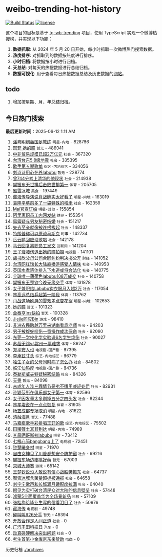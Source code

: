 # weibo-trending-hot-history

[![Build Status](https://github.com/lxw15337674/weibo-trending-hot-history/actions/workflows/nodejs.yml/badge.svg)](https://github.com/lxw15337674/weibo-trending-hot-history/actions)
[![license](https://img.shields.io/github/license/lxw15337674/weibo-trending-hot-history)](https://github.com/lxw15337674/weibo-trending-hot-history/blob/master/LICENSE)


这个项目的目标是基于 [tg-wb-trending](https://github.com/xiadd/tg-wb-trending) 项目，使用 TypeScript 实现一个微博热搜榜，并实现以下功能：

1. **数据抓取**: 从 2024 年 5 月 20 日开始，每小时抓取一次微博热门搜索数据。
2. **热度排序**: 对抓取到的数据按热度进行排序。
3. **小时归档**: 将数据按小时进行归档。
4. **天总结**: 对每天的热搜数据进行总结归档。
5. **数据可视化**: 用于查看每日热搜数据总结及历史数据的[网站](https://weibo-trending-hot-history.vercel.app/)。

## todo

1. 增加按星期、月、年总结归档。



## 今日热门搜索



















































































































































































































































































































































































































































































































































































































































































































































































































































































































































































































































































































































































































































































































































































































































































































































































































































































































































































































































































































































































































































































































































































































































































































































































































































































































































































































































































































































































































































































































































































































































































































































































































































































































































































































































































































































































































































































































































































































































































































































































































































































































































































































































































































































































































































































































































































































































































































































































































































































































































































































































































































































































































































































































































































































































































































































































































































































































































































































































































































































































































































































































































































































































































































































































































































































































































































































































































































































































































































































































































































































































































































































































































































































































































































































































































































































































































































































































































































































































































































































































































































































































































































































































































































































































































































































































































































































































































































































































































































































































































































































































































<!-- BEGIN -->

**最后更新时间**：2025-06-12 1:11 AM
1. [潘粤明炮轰国足教练](https://m.weibo.cn/search?containerid=100103type%3D1%26t%3D10%26q%3D%23%E6%BD%98%E7%B2%A4%E6%98%8E%E7%82%AE%E8%BD%B0%E5%9B%BD%E8%B6%B3%E6%95%99%E7%BB%83%23&stream_entry_id=31&isnewpage=1&extparam=seat%3D1%26filter_type%3Drealtimehot%26q%3D%2523%25E6%25BD%2598%25E7%25B2%25A4%25E6%2598%258E%25E7%2582%25AE%25E8%25BD%25B0%25E5%259B%25BD%25E8%25B6%25B3%25E6%2595%2599%25E7%25BB%2583%2523%26band_rank%3D1%26dgr%3D0%26cate%3D5001%26pos%3D0%26stream_entry_id%3D31%26c_type%3D31%26flag%3D2%26realpos%3D1%26lcate%3D5001%26display_time%3D1749659797%26pre_seqid%3D17496597978290056288) `明星-内地` - 828786
2. [邢菲 她的瞳](https://m.weibo.cn/search?containerid=100103type%3D1%26t%3D10%26q%3D%E9%82%A2%E8%8F%B2+%E5%A5%B9%E7%9A%84%E7%9E%B3&stream_entry_id=31&isnewpage=1&extparam=seat%3D1%26filter_type%3Drealtimehot%26q%3D%25E9%2582%25A2%25E8%258F%25B2%2520%25E5%25A5%25B9%25E7%259A%2584%25E7%259E%25B3%26band_rank%3D2%26dgr%3D0%26cate%3D5001%26pos%3D1%26stream_entry_id%3D31%26c_type%3D31%26flag%3D1%26realpos%3D2%26lcate%3D5001%26display_time%3D1749659797%26pre_seqid%3D17496597978290056288) `暂无` - 486041
3. [中非贸易规模已超2万亿元](https://m.weibo.cn/search?containerid=100103type%3D1%26t%3D10%26q%3D%23%E4%B8%AD%E9%9D%9E%E8%B4%B8%E6%98%93%E8%A7%84%E6%A8%A1%E5%B7%B2%E8%B6%852%E4%B8%87%E4%BA%BF%E5%85%83%23&stream_entry_id=31&isnewpage=1&extparam=seat%3D1%26filter_type%3Drealtimehot%26q%3D%2523%25E4%25B8%25AD%25E9%259D%259E%25E8%25B4%25B8%25E6%2598%2593%25E8%25A7%2584%25E6%25A8%25A1%25E5%25B7%25B2%25E8%25B6%25852%25E4%25B8%2587%25E4%25BA%25BF%25E5%2585%2583%2523%26band_rank%3D3%26dgr%3D0%26cate%3D5001%26pos%3D2%26stream_entry_id%3D31%26c_type%3D31%26flag%3D0%26realpos%3D3%26lcate%3D5001%26display_time%3D1749659797%26pre_seqid%3D17496597978290056288) `社会` - 367320
4. [台湾台东5.8级地震](https://m.weibo.cn/search?containerid=100103type%3D1%26t%3D10%26q%3D%23%E5%8F%B0%E6%B9%BE%E5%8F%B0%E4%B8%9C5.8%E7%BA%A7%E5%9C%B0%E9%9C%87%23&stream_entry_id=31&isnewpage=1&extparam=seat%3D1%26filter_type%3Drealtimehot%26q%3D%2523%25E5%258F%25B0%25E6%25B9%25BE%25E5%258F%25B0%25E4%25B8%259C5.8%25E7%25BA%25A7%25E5%259C%25B0%25E9%259C%2587%2523%26band_rank%3D4%26dgr%3D0%26cate%3D5001%26pos%3D4%26stream_entry_id%3D31%26c_type%3D31%26flag%3D0%26realpos%3D4%26lcate%3D5001%26display_time%3D1749659797%26pre_seqid%3D17496597978290056288) `社会` - 335395
5. [歌手第五期歌单](https://m.weibo.cn/search?containerid=100103type%3D1%26t%3D10%26q%3D%23%E6%AD%8C%E6%89%8B%E7%AC%AC%E4%BA%94%E6%9C%9F%E6%AD%8C%E5%8D%95%23&stream_entry_id=31&isnewpage=1&extparam=seat%3D1%26filter_type%3Drealtimehot%26q%3D%2523%25E6%25AD%258C%25E6%2589%258B%25E7%25AC%25AC%25E4%25BA%2594%25E6%259C%259F%25E6%25AD%258C%25E5%258D%2595%2523%26band_rank%3D5%26dgr%3D0%26cate%3D5001%26pos%3D5%26stream_entry_id%3D31%26c_type%3D31%26flag%3D2%26realpos%3D5%26lcate%3D5001%26display_time%3D1749659797%26pre_seqid%3D17496597978290056288) `综艺-内地综艺` - 334056
6. [刘诗诗用心在养labubu](https://m.weibo.cn/search?containerid=100103type%3D1%26t%3D10%26q%3D%E5%88%98%E8%AF%97%E8%AF%97%E7%94%A8%E5%BF%83%E5%9C%A8%E5%85%BBlabubu&stream_entry_id=31&isnewpage=1&extparam=seat%3D1%26filter_type%3Drealtimehot%26q%3D%25E5%2588%2598%25E8%25AF%2597%25E8%25AF%2597%25E7%2594%25A8%25E5%25BF%2583%25E5%259C%25A8%25E5%2585%25BBlabubu%26band_rank%3D7%26dgr%3D0%26cate%3D5001%26pos%3D7%26stream_entry_id%3D31%26c_type%3D31%26flag%3D2%26realpos%3D7%26lcate%3D5001%26display_time%3D1749659797%26pre_seqid%3D17496597978290056288) `暂无` - 228774
7. [曾744分考上清华的他现状](https://m.weibo.cn/search?containerid=100103type%3D1%26t%3D10%26q%3D%23%E6%9B%BE744%E5%88%86%E8%80%83%E4%B8%8A%E6%B8%85%E5%8D%8E%E7%9A%84%E4%BB%96%E7%8E%B0%E7%8A%B6%23&stream_entry_id=31&isnewpage=1&extparam=seat%3D1%26filter_type%3Drealtimehot%26q%3D%2523%25E6%259B%25BE744%25E5%2588%2586%25E8%2580%2583%25E4%25B8%258A%25E6%25B8%2585%25E5%258D%258E%25E7%259A%2584%25E4%25BB%2596%25E7%258E%25B0%25E7%258A%25B6%2523%26band_rank%3D6%26dgr%3D0%26cate%3D5001%26pos%3D6%26stream_entry_id%3D31%26c_type%3D31%26flag%3D0%26realpos%3D6%26lcate%3D5001%26display_time%3D1749659797%26pre_seqid%3D17496597978290056288) `社会` - 214938
8. [樊振东无世排后击败世排第一](https://m.weibo.cn/search?containerid=100103type%3D1%26t%3D10%26q%3D%23%E6%A8%8A%E6%8C%AF%E4%B8%9C%E6%97%A0%E4%B8%96%E6%8E%92%E5%90%8E%E5%87%BB%E8%B4%A5%E4%B8%96%E6%8E%92%E7%AC%AC%E4%B8%80%23&stream_entry_id=31&isnewpage=1&extparam=seat%3D1%26filter_type%3Drealtimehot%26q%3D%2523%25E6%25A8%258A%25E6%258C%25AF%25E4%25B8%259C%25E6%2597%25A0%25E4%25B8%2596%25E6%258E%2592%25E5%2590%258E%25E5%2587%25BB%25E8%25B4%25A5%25E4%25B8%2596%25E6%258E%2592%25E7%25AC%25AC%25E4%25B8%2580%2523%26band_rank%3D8%26dgr%3D0%26cate%3D5001%26pos%3D8%26stream_entry_id%3D31%26c_type%3D31%26flag%3D0%26realpos%3D8%26lcate%3D5001%26display_time%3D1749659797%26pre_seqid%3D17496597978290056288) `体育` - 205705
9. [蜜雪冰城](https://m.weibo.cn/search?containerid=100103type%3D1%26t%3D10%26q%3D%E8%9C%9C%E9%9B%AA%E5%86%B0%E5%9F%8E&stream_entry_id=31&isnewpage=1&extparam=seat%3D1%26filter_type%3Drealtimehot%26q%3D%25E8%259C%259C%25E9%259B%25AA%25E5%2586%25B0%25E5%259F%258E%26band_rank%3D9%26dgr%3D0%26cate%3D5001%26pos%3D9%26stream_entry_id%3D31%26c_type%3D31%26flag%3D0%26realpos%3D9%26lcate%3D5001%26display_time%3D1749659797%26pre_seqid%3D17496597978290056288) `美食` - 197449
10. [藏海传导演说肖战确实太好看了](https://m.weibo.cn/search?containerid=100103type%3D1%26t%3D10%26q%3D%23%E8%97%8F%E6%B5%B7%E4%BC%A0%E5%AF%BC%E6%BC%94%E8%AF%B4%E8%82%96%E6%88%98%E7%A1%AE%E5%AE%9E%E5%A4%AA%E5%A5%BD%E7%9C%8B%E4%BA%86%23&stream_entry_id=31&isnewpage=1&extparam=seat%3D1%26filter_type%3Drealtimehot%26q%3D%2523%25E8%2597%258F%25E6%25B5%25B7%25E4%25BC%25A0%25E5%25AF%25BC%25E6%25BC%2594%25E8%25AF%25B4%25E8%2582%2596%25E6%2588%2598%25E7%25A1%25AE%25E5%25AE%259E%25E5%25A4%25AA%25E5%25A5%25BD%25E7%259C%258B%25E4%25BA%2586%2523%26band_rank%3D10%26dgr%3D0%26cate%3D5001%26pos%3D10%26stream_entry_id%3D31%26c_type%3D31%26flag%3D0%26realpos%3D10%26lcate%3D5001%26display_time%3D1749659797%26pre_seqid%3D17496597978290056288) `明星-内地` - 163019
11. [袁隆平墓前多了一袋特殊的稻米](https://m.weibo.cn/search?containerid=100103type%3D1%26t%3D10%26q%3D%23%E8%A2%81%E9%9A%86%E5%B9%B3%E5%A2%93%E5%89%8D%E5%A4%9A%E4%BA%86%E4%B8%80%E8%A2%8B%E7%89%B9%E6%AE%8A%E7%9A%84%E7%A8%BB%E7%B1%B3%23&stream_entry_id=31&isnewpage=1&extparam=seat%3D1%26filter_type%3Drealtimehot%26q%3D%2523%25E8%25A2%2581%25E9%259A%2586%25E5%25B9%25B3%25E5%25A2%2593%25E5%2589%258D%25E5%25A4%259A%25E4%25BA%2586%25E4%25B8%2580%25E8%25A2%258B%25E7%2589%25B9%25E6%25AE%258A%25E7%259A%2584%25E7%25A8%25BB%25E7%25B1%25B3%2523%26band_rank%3D11%26dgr%3D0%26cate%3D5001%26pos%3D11%26stream_entry_id%3D31%26c_type%3D31%26flag%3D1%26realpos%3D11%26lcate%3D5001%26display_time%3D1749659797%26pre_seqid%3D17496597978290056288) `社会` - 162359
12. [Mai官宣订婚](https://m.weibo.cn/search?containerid=100103type%3D1%26t%3D10%26q%3D%23Mai%E5%AE%98%E5%AE%A3%E8%AE%A2%E5%A9%9A%23&stream_entry_id=31&isnewpage=1&extparam=seat%3D1%26filter_type%3Drealtimehot%26q%3D%2523Mai%25E5%25AE%2598%25E5%25AE%25A3%25E8%25AE%25A2%25E5%25A9%259A%2523%26band_rank%3D12%26dgr%3D0%26cate%3D5001%26pos%3D12%26stream_entry_id%3D31%26c_type%3D31%26flag%3D2%26realpos%3D12%26lcate%3D5001%26display_time%3D1749659797%26pre_seqid%3D17496597978290056288) `明星-其他` - 155854
13. [阿里离职员工内网发帖](https://m.weibo.cn/search?containerid=100103type%3D1%26t%3D10%26q%3D%23%E9%98%BF%E9%87%8C%E7%A6%BB%E8%81%8C%E5%91%98%E5%B7%A5%E5%86%85%E7%BD%91%E5%8F%91%E5%B8%96%23&stream_entry_id=31&isnewpage=1&extparam=seat%3D1%26filter_type%3Drealtimehot%26q%3D%2523%25E9%2598%25BF%25E9%2587%258C%25E7%25A6%25BB%25E8%2581%258C%25E5%2591%2598%25E5%25B7%25A5%25E5%2586%2585%25E7%25BD%2591%25E5%258F%2591%25E5%25B8%2596%2523%26band_rank%3D13%26dgr%3D0%26cate%3D5001%26pos%3D13%26stream_entry_id%3D31%26c_type%3D31%26flag%3D0%26realpos%3D13%26lcate%3D5001%26display_time%3D1749659797%26pre_seqid%3D17496597978290056288) `财经` - 155354
14. [霉霉疑与男友秘密结婚](https://m.weibo.cn/search?containerid=100103type%3D1%26t%3D10%26q%3D%23%E9%9C%89%E9%9C%89%E7%96%91%E4%B8%8E%E7%94%B7%E5%8F%8B%E7%A7%98%E5%AF%86%E7%BB%93%E5%A9%9A%23&stream_entry_id=31&isnewpage=1&extparam=seat%3D1%26filter_type%3Drealtimehot%26q%3D%2523%25E9%259C%2589%25E9%259C%2589%25E7%2596%2591%25E4%25B8%258E%25E7%2594%25B7%25E5%258F%258B%25E7%25A7%2598%25E5%25AF%2586%25E7%25BB%2593%25E5%25A9%259A%2523%26band_rank%3D14%26dgr%3D0%26cate%3D5001%26pos%3D14%26stream_entry_id%3D31%26c_type%3D31%26flag%3D1%26realpos%3D14%26lcate%3D5001%26display_time%3D1749659797%26pre_seqid%3D17496597978290056288) `社会` - 151217
15. [失去至亲就像被连根拔起](https://m.weibo.cn/search?containerid=100103type%3D1%26t%3D10%26q%3D%23%E5%A4%B1%E5%8E%BB%E8%87%B3%E4%BA%B2%E5%B0%B1%E5%83%8F%E8%A2%AB%E8%BF%9E%E6%A0%B9%E6%8B%94%E8%B5%B7%23&stream_entry_id=31&isnewpage=1&extparam=seat%3D1%26filter_type%3Drealtimehot%26q%3D%2523%25E5%25A4%25B1%25E5%258E%25BB%25E8%2587%25B3%25E4%25BA%25B2%25E5%25B0%25B1%25E5%2583%258F%25E8%25A2%25AB%25E8%25BF%259E%25E6%25A0%25B9%25E6%258B%2594%25E8%25B5%25B7%2523%26band_rank%3D15%26dgr%3D0%26cate%3D5001%26pos%3D15%26stream_entry_id%3D31%26c_type%3D31%26flag%3D1%26realpos%3D15%26lcate%3D5001%26display_time%3D1749659797%26pre_seqid%3D17496597978290056288) `社会` - 148337
16. [特朗普称可以原谅马斯克](https://m.weibo.cn/search?containerid=100103type%3D1%26t%3D10%26q%3D%23%E7%89%B9%E6%9C%97%E6%99%AE%E7%A7%B0%E5%8F%AF%E4%BB%A5%E5%8E%9F%E8%B0%85%E9%A9%AC%E6%96%AF%E5%85%8B%23&stream_entry_id=31&isnewpage=1&extparam=seat%3D1%26filter_type%3Drealtimehot%26q%3D%2523%25E7%2589%25B9%25E6%259C%2597%25E6%2599%25AE%25E7%25A7%25B0%25E5%258F%25AF%25E4%25BB%25A5%25E5%258E%259F%25E8%25B0%2585%25E9%25A9%25AC%25E6%2596%25AF%25E5%2585%258B%2523%26band_rank%3D16%26dgr%3D0%26cate%3D5001%26pos%3D16%26stream_entry_id%3D31%26c_type%3D31%26flag%3D0%26realpos%3D16%26lcate%3D5001%26display_time%3D1749659797%26pre_seqid%3D17496597978290056288) `时事` - 142734
17. [岳云鹏回应没歌唱](https://m.weibo.cn/search?containerid=100103type%3D1%26t%3D10%26q%3D%23%E5%B2%B3%E4%BA%91%E9%B9%8F%E5%9B%9E%E5%BA%94%E6%B2%A1%E6%AD%8C%E5%94%B1%23&stream_entry_id=31&isnewpage=1&extparam=seat%3D1%26filter_type%3Drealtimehot%26q%3D%2523%25E5%25B2%25B3%25E4%25BA%2591%25E9%25B9%258F%25E5%259B%259E%25E5%25BA%2594%25E6%25B2%25A1%25E6%25AD%258C%25E5%2594%25B1%2523%26band_rank%3D32%26dgr%3D0%26cate%3D5001%26pos%3D32%26stream_entry_id%3D31%26c_type%3D31%26flag%3D1%26realpos%3D32%26lcate%3D5001%26display_time%3D1749659797%26pre_seqid%3D17496597978290056288) `社会` - 142178
18. [马云回复离职员工发文](https://m.weibo.cn/search?containerid=100103type%3D1%26t%3D10%26q%3D%23%E9%A9%AC%E4%BA%91%E5%9B%9E%E5%A4%8D%E7%A6%BB%E8%81%8C%E5%91%98%E5%B7%A5%E5%8F%91%E6%96%87%23&stream_entry_id=31&isnewpage=1&extparam=seat%3D1%26filter_type%3Drealtimehot%26q%3D%2523%25E9%25A9%25AC%25E4%25BA%2591%25E5%259B%259E%25E5%25A4%258D%25E7%25A6%25BB%25E8%2581%258C%25E5%2591%2598%25E5%25B7%25A5%25E5%258F%2591%25E6%2596%2587%2523%26band_rank%3D17%26dgr%3D0%26cate%3D5001%26pos%3D17%26stream_entry_id%3D31%26c_type%3D31%26flag%3D0%26realpos%3D17%26lcate%3D5001%26display_time%3D1749659797%26pre_seqid%3D17496597978290056288) `互联网` - 141204
19. [王子璇腰伤退出她的瞳拍摄](https://m.weibo.cn/search?containerid=100103type%3D1%26t%3D10%26q%3D%23%E7%8E%8B%E5%AD%90%E7%92%87%E8%85%B0%E4%BC%A4%E9%80%80%E5%87%BA%E5%A5%B9%E7%9A%84%E7%9E%B3%E6%8B%8D%E6%91%84%23&stream_entry_id=31&isnewpage=1&extparam=seat%3D1%26filter_type%3Drealtimehot%26q%3D%2523%25E7%258E%258B%25E5%25AD%2590%25E7%2592%2587%25E8%2585%25B0%25E4%25BC%25A4%25E9%2580%2580%25E5%2587%25BA%25E5%25A5%25B9%25E7%259A%2584%25E7%259E%25B3%25E6%258B%258D%25E6%2591%2584%2523%26band_rank%3D18%26dgr%3D0%26cate%3D5001%26pos%3D18%26stream_entry_id%3D31%26c_type%3D31%26flag%3D0%26realpos%3D18%26lcate%3D5001%26display_time%3D1749659797%26pre_seqid%3D17496597978290056288) `电视剧` - 141101
20. [虞书欣父母公司合同纠纷判决书公开](https://m.weibo.cn/search?containerid=100103type%3D1%26t%3D10%26q%3D%23%E8%99%9E%E4%B9%A6%E6%AC%A3%E7%88%B6%E6%AF%8D%E5%85%AC%E5%8F%B8%E5%90%88%E5%90%8C%E7%BA%A0%E7%BA%B7%E5%88%A4%E5%86%B3%E4%B9%A6%E5%85%AC%E5%BC%80%23&stream_entry_id=31&isnewpage=1&extparam=seat%3D1%26filter_type%3Drealtimehot%26q%3D%2523%25E8%2599%259E%25E4%25B9%25A6%25E6%25AC%25A3%25E7%2588%25B6%25E6%25AF%258D%25E5%2585%25AC%25E5%258F%25B8%25E5%2590%2588%25E5%2590%258C%25E7%25BA%25A0%25E7%25BA%25B7%25E5%2588%25A4%25E5%2586%25B3%25E4%25B9%25A6%25E5%2585%25AC%25E5%25BC%2580%2523%26band_rank%3D19%26dgr%3D0%26cate%3D5001%26pos%3D19%26stream_entry_id%3D31%26c_type%3D31%26flag%3D0%26realpos%3D19%26lcate%3D5001%26display_time%3D1749659797%26pre_seqid%3D17496597978290056288) `财经` - 141052
21. [台湾网红馆长大陆直播游感受人情味](https://m.weibo.cn/search?containerid=100103type%3D1%26t%3D10%26q%3D%23%E5%8F%B0%E6%B9%BE%E7%BD%91%E7%BA%A2%E9%A6%86%E9%95%BF%E5%A4%A7%E9%99%86%E7%9B%B4%E6%92%AD%E6%B8%B8%E6%84%9F%E5%8F%97%E4%BA%BA%E6%83%85%E5%91%B3%23&stream_entry_id=31&isnewpage=1&extparam=seat%3D1%26filter_type%3Drealtimehot%26q%3D%2523%25E5%258F%25B0%25E6%25B9%25BE%25E7%25BD%2591%25E7%25BA%25A2%25E9%25A6%2586%25E9%2595%25BF%25E5%25A4%25A7%25E9%2599%2586%25E7%259B%25B4%25E6%2592%25AD%25E6%25B8%25B8%25E6%2584%259F%25E5%258F%2597%25E4%25BA%25BA%25E6%2583%2585%25E5%2591%25B3%2523%26band_rank%3D20%26dgr%3D0%26cate%3D5001%26pos%3D20%26stream_entry_id%3D31%26c_type%3D31%26flag%3D1%26realpos%3D20%26lcate%3D5001%26display_time%3D1749659797%26pre_seqid%3D17496597978290056288) `社会` - 140953
22. [英国水煮遗体排入下水道或将合法化](https://m.weibo.cn/search?containerid=100103type%3D1%26t%3D10%26q%3D%23%E8%8B%B1%E5%9B%BD%E6%B0%B4%E7%85%AE%E9%81%97%E4%BD%93%E6%8E%92%E5%85%A5%E4%B8%8B%E6%B0%B4%E9%81%93%E6%88%96%E5%B0%86%E5%90%88%E6%B3%95%E5%8C%96%23&stream_entry_id=31&isnewpage=1&extparam=seat%3D1%26filter_type%3Drealtimehot%26q%3D%2523%25E8%258B%25B1%25E5%259B%25BD%25E6%25B0%25B4%25E7%2585%25AE%25E9%2581%2597%25E4%25BD%2593%25E6%258E%2592%25E5%2585%25A5%25E4%25B8%258B%25E6%25B0%25B4%25E9%2581%2593%25E6%2588%2596%25E5%25B0%2586%25E5%2590%2588%25E6%25B3%2595%25E5%258C%2596%2523%26band_rank%3D21%26dgr%3D0%26cate%3D5001%26pos%3D21%26stream_entry_id%3D31%26c_type%3D31%26flag%3D2%26realpos%3D21%26lcate%3D5001%26display_time%3D1749659797%26pre_seqid%3D17496597978290056288) `社会` - 140775
23. [全球唯一薄荷色labubu108万成交](https://m.weibo.cn/search?containerid=100103type%3D1%26t%3D10%26q%3D%23%E5%85%A8%E7%90%83%E5%94%AF%E4%B8%80%E8%96%84%E8%8D%B7%E8%89%B2labubu108%E4%B8%87%E6%88%90%E4%BA%A4%23&stream_entry_id=31&isnewpage=1&extparam=seat%3D1%26filter_type%3Drealtimehot%26q%3D%2523%25E5%2585%25A8%25E7%2590%2583%25E5%2594%25AF%25E4%25B8%2580%25E8%2596%2584%25E8%258D%25B7%25E8%2589%25B2labubu108%25E4%25B8%2587%25E6%2588%2590%25E4%25BA%25A4%2523%26band_rank%3D22%26dgr%3D0%26cate%3D5001%26pos%3D22%26stream_entry_id%3D31%26c_type%3D31%26flag%3D0%26realpos%3D22%26lcate%3D5001%26display_time%3D1749659797%26pre_seqid%3D17496597978290056288) `社会` - 140758
24. [樊振东王楚钦今晚无缘交手](https://m.weibo.cn/search?containerid=100103type%3D1%26t%3D10%26q%3D%23%E6%A8%8A%E6%8C%AF%E4%B8%9C%E7%8E%8B%E6%A5%9A%E9%92%A6%E4%BB%8A%E6%99%9A%E6%97%A0%E7%BC%98%E4%BA%A4%E6%89%8B%23&stream_entry_id=31&isnewpage=1&extparam=seat%3D1%26filter_type%3Drealtimehot%26q%3D%2523%25E6%25A8%258A%25E6%258C%25AF%25E4%25B8%259C%25E7%258E%258B%25E6%25A5%259A%25E9%2592%25A6%25E4%25BB%258A%25E6%2599%259A%25E6%2597%25A0%25E7%25BC%2598%25E4%25BA%25A4%25E6%2589%258B%2523%26band_rank%3D23%26dgr%3D0%26cate%3D5001%26pos%3D23%26stream_entry_id%3D31%26c_type%3D31%26flag%3D0%26realpos%3D23%26lcate%3D5001%26display_time%3D1749659797%26pre_seqid%3D17496597978290056288) `体育` - 131878
25. [女子兼职给Labubu钩衣服月入超2万](https://m.weibo.cn/search?containerid=100103type%3D1%26t%3D10%26q%3D%23%E5%A5%B3%E5%AD%90%E5%85%BC%E8%81%8C%E7%BB%99Labubu%E9%92%A9%E8%A1%A3%E6%9C%8D%E6%9C%88%E5%85%A5%E8%B6%852%E4%B8%87%23&stream_entry_id=31&isnewpage=1&extparam=seat%3D1%26filter_type%3Drealtimehot%26q%3D%2523%25E5%25A5%25B3%25E5%25AD%2590%25E5%2585%25BC%25E8%2581%258C%25E7%25BB%2599Labubu%25E9%2592%25A9%25E8%25A1%25A3%25E6%259C%258D%25E6%259C%2588%25E5%2585%25A5%25E8%25B6%25852%25E4%25B8%2587%2523%26band_rank%3D24%26dgr%3D0%26cate%3D5001%26pos%3D24%26stream_entry_id%3D31%26c_type%3D31%26flag%3D0%26realpos%3D24%26lcate%3D5001%26display_time%3D1749659797%26pre_seqid%3D17496597978290056288) `社会` - 117054
26. [林高远总结乒超第一阶段](https://m.weibo.cn/search?containerid=100103type%3D1%26t%3D10%26q%3D%23%E6%9E%97%E9%AB%98%E8%BF%9C%E6%80%BB%E7%BB%93%E4%B9%92%E8%B6%85%E7%AC%AC%E4%B8%80%E9%98%B6%E6%AE%B5%23&stream_entry_id=31&isnewpage=1&extparam=seat%3D1%26filter_type%3Drealtimehot%26q%3D%2523%25E6%259E%2597%25E9%25AB%2598%25E8%25BF%259C%25E6%2580%25BB%25E7%25BB%2593%25E4%25B9%2592%25E8%25B6%2585%25E7%25AC%25AC%25E4%25B8%2580%25E9%2598%25B6%25E6%25AE%25B5%2523%26band_rank%3D25%26dgr%3D0%26cate%3D5001%26pos%3D25%26stream_entry_id%3D31%26c_type%3D31%26flag%3D1%26realpos%3D25%26lcate%3D5001%26display_time%3D1749659797%26pre_seqid%3D17496597978290056288) `体育` - 113762
27. [肖战这场刷屏的雪戏差点变花絮](https://m.weibo.cn/search?containerid=100103type%3D1%26t%3D10%26q%3D%23%E8%82%96%E6%88%98%E8%BF%99%E5%9C%BA%E5%88%B7%E5%B1%8F%E7%9A%84%E9%9B%AA%E6%88%8F%E5%B7%AE%E7%82%B9%E5%8F%98%E8%8A%B1%E7%B5%AE%23&stream_entry_id=31&isnewpage=1&extparam=seat%3D1%26filter_type%3Drealtimehot%26q%3D%2523%25E8%2582%2596%25E6%2588%2598%25E8%25BF%2599%25E5%259C%25BA%25E5%2588%25B7%25E5%25B1%258F%25E7%259A%2584%25E9%259B%25AA%25E6%2588%258F%25E5%25B7%25AE%25E7%2582%25B9%25E5%258F%2598%25E8%258A%25B1%25E7%25B5%25AE%2523%26band_rank%3D26%26dgr%3D0%26cate%3D5001%26pos%3D26%26stream_entry_id%3D31%26c_type%3D31%26flag%3D1%26realpos%3D26%26lcate%3D5001%26display_time%3D1749659797%26pre_seqid%3D17496597978290056288) `明星-内地` - 102653
28. [她的瞳](https://m.weibo.cn/search?containerid=100103type%3D1%26t%3D10%26q%3D%E5%A5%B9%E7%9A%84%E7%9E%B3&stream_entry_id=31&isnewpage=1&extparam=seat%3D1%26filter_type%3Drealtimehot%26q%3D%25E5%25A5%25B9%25E7%259A%2584%25E7%259E%25B3%26band_rank%3D27%26dgr%3D0%26cate%3D5001%26pos%3D27%26stream_entry_id%3D31%26c_type%3D31%26flag%3D0%26realpos%3D27%26lcate%3D5001%26display_time%3D1749659797%26pre_seqid%3D17496597978290056288) `暂无` - 101323
29. [金泰亨ins快拍](https://m.weibo.cn/search?containerid=100103type%3D1%26t%3D10%26q%3D%23%E9%87%91%E6%B3%B0%E4%BA%A8ins%E5%BF%AB%E6%8B%8D%23&stream_entry_id=31&isnewpage=1&extparam=seat%3D1%26filter_type%3Drealtimehot%26q%3D%2523%25E9%2587%2591%25E6%25B3%25B0%25E4%25BA%25A8ins%25E5%25BF%25AB%25E6%258B%258D%2523%26band_rank%3D28%26dgr%3D0%26cate%3D5001%26pos%3D28%26stream_entry_id%3D31%26c_type%3D31%26flag%3D1%26realpos%3D28%26lcate%3D5001%26display_time%3D1749659797%26pre_seqid%3D17496597978290056288) `暂无` - 100328
30. [Jiejie回应Bin](https://m.weibo.cn/search?containerid=100103type%3D1%26t%3D10%26q%3D%23Jiejie%E5%9B%9E%E5%BA%94Bin%23&stream_entry_id=31&isnewpage=1&extparam=seat%3D1%26filter_type%3Drealtimehot%26q%3D%2523Jiejie%25E5%259B%259E%25E5%25BA%2594Bin%2523%26band_rank%3D29%26dgr%3D0%26cate%3D5001%26pos%3D29%26stream_entry_id%3D31%26c_type%3D31%26flag%3D0%26realpos%3D29%26lcate%3D5001%26display_time%3D1749659797%26pre_seqid%3D17496597978290056288) `游戏` - 98410
31. [非洲农民跨越万里来湖南看袁老师](https://m.weibo.cn/search?containerid=100103type%3D1%26t%3D10%26q%3D%23%E9%9D%9E%E6%B4%B2%E5%86%9C%E6%B0%91%E8%B7%A8%E8%B6%8A%E4%B8%87%E9%87%8C%E6%9D%A5%E6%B9%96%E5%8D%97%E7%9C%8B%E8%A2%81%E8%80%81%E5%B8%88%23&stream_entry_id=31&isnewpage=1&extparam=seat%3D1%26filter_type%3Drealtimehot%26q%3D%2523%25E9%259D%259E%25E6%25B4%25B2%25E5%2586%259C%25E6%25B0%2591%25E8%25B7%25A8%25E8%25B6%258A%25E4%25B8%2587%25E9%2587%258C%25E6%259D%25A5%25E6%25B9%2596%25E5%258D%2597%25E7%259C%258B%25E8%25A2%2581%25E8%2580%2581%25E5%25B8%2588%2523%26band_rank%3D30%26dgr%3D0%26cate%3D5001%26pos%3D30%26stream_entry_id%3D31%26c_type%3D31%26flag%3D32768%26realpos%3D30%26lcate%3D5001%26display_time%3D1749659797%26pre_seqid%3D17496597978290056288) `社会` - 94203
32. [男子被蝮蛇咬伤一番操作成功保命](https://m.weibo.cn/search?containerid=100103type%3D1%26t%3D10%26q%3D%23%E7%94%B7%E5%AD%90%E8%A2%AB%E8%9D%AE%E8%9B%87%E5%92%AC%E4%BC%A4%E4%B8%80%E7%95%AA%E6%93%8D%E4%BD%9C%E6%88%90%E5%8A%9F%E4%BF%9D%E5%91%BD%23&stream_entry_id=31&isnewpage=1&extparam=seat%3D1%26filter_type%3Drealtimehot%26q%3D%2523%25E7%2594%25B7%25E5%25AD%2590%25E8%25A2%25AB%25E8%259D%25AE%25E8%259B%2587%25E5%2592%25AC%25E4%25BC%25A4%25E4%25B8%2580%25E7%2595%25AA%25E6%2593%258D%25E4%25BD%259C%25E6%2588%2590%25E5%258A%259F%25E4%25BF%259D%25E5%2591%25BD%2523%26band_rank%3D31%26dgr%3D0%26cate%3D5001%26pos%3D31%26stream_entry_id%3D31%26c_type%3D31%26flag%3D1%26realpos%3D31%26lcate%3D5001%26display_time%3D1749659797%26pre_seqid%3D17496597978290056288) `社会` - 92090
33. [东莞一学校化学实验课6名学生烧伤](https://m.weibo.cn/search?containerid=100103type%3D1%26t%3D10%26q%3D%23%E4%B8%9C%E8%8E%9E%E4%B8%80%E5%AD%A6%E6%A0%A1%E5%8C%96%E5%AD%A6%E5%AE%9E%E9%AA%8C%E8%AF%BE6%E5%90%8D%E5%AD%A6%E7%94%9F%E7%83%A7%E4%BC%A4%23&stream_entry_id=31&isnewpage=1&extparam=seat%3D1%26pos%3D20%26flag%3D1%26stream_entry_id%3D31%26lcate%3D5001%26realpos%3D20%26c_type%3D31%26cate%3D5001%26filter_type%3Drealtimehot%26q%3D%2523%25E4%25B8%259C%25E8%258E%259E%25E4%25B8%2580%25E5%25AD%25A6%25E6%25A0%25A1%25E5%258C%2596%25E5%25AD%25A6%25E5%25AE%259E%25E9%25AA%258C%25E8%25AF%25BE6%25E5%2590%258D%25E5%25AD%25A6%25E7%2594%259F%25E7%2583%25A7%25E4%25BC%25A4%2523%26band_rank%3D20%26dgr%3D0%26display_time%3D1749661909%26pre_seqid%3D174966190952700570144) `社会` - 90027
34. [苏超无锡vs常州一票难求](https://m.weibo.cn/search?containerid=100103type%3D1%26t%3D10%26q%3D%23%E8%8B%8F%E8%B6%85%E6%97%A0%E9%94%A1vs%E5%B8%B8%E5%B7%9E%E4%B8%80%E7%A5%A8%E9%9A%BE%E6%B1%82%23&stream_entry_id=31&isnewpage=1&extparam=seat%3D1%26filter_type%3Drealtimehot%26q%3D%2523%25E8%258B%258F%25E8%25B6%2585%25E6%2597%25A0%25E9%2594%25A1vs%25E5%25B8%25B8%25E5%25B7%259E%25E4%25B8%2580%25E7%25A5%25A8%25E9%259A%25BE%25E6%25B1%2582%2523%26band_rank%3D33%26dgr%3D0%26cate%3D5001%26pos%3D33%26stream_entry_id%3D31%26c_type%3D31%26flag%3D1%26realpos%3D33%26lcate%3D5001%26display_time%3D1749659797%26pre_seqid%3D17496597978290056288) `体育` - 89247
35. [郑平安人设](https://m.weibo.cn/search?containerid=100103type%3D1%26t%3D10%26q%3D%E9%83%91%E5%B9%B3%E5%AE%89%E4%BA%BA%E8%AE%BE&stream_entry_id=31&isnewpage=1&extparam=seat%3D1%26pos%3D23%26flag%3D1%26stream_entry_id%3D31%26lcate%3D5001%26realpos%3D23%26c_type%3D31%26cate%3D5001%26filter_type%3Drealtimehot%26q%3D%25E9%2583%2591%25E5%25B9%25B3%25E5%25AE%2589%25E4%25BA%25BA%25E8%25AE%25BE%26band_rank%3D23%26dgr%3D0%26display_time%3D1749661909%26pre_seqid%3D174966190952700570144) `电视剧-国产剧` - 87395
36. [李承铉寸头](https://m.weibo.cn/search?containerid=100103type%3D1%26t%3D10%26q%3D%E6%9D%8E%E6%89%BF%E9%93%89%E5%AF%B8%E5%A4%B4&stream_entry_id=31&isnewpage=1&extparam=seat%3D1%26pos%3D24%26flag%3D1%26stream_entry_id%3D31%26lcate%3D5001%26realpos%3D24%26c_type%3D31%26cate%3D5001%26filter_type%3Drealtimehot%26q%3D%25E6%259D%258E%25E6%2589%25BF%25E9%2593%2589%25E5%25AF%25B8%25E5%25A4%25B4%26band_rank%3D24%26dgr%3D0%26display_time%3D1749661909%26pre_seqid%3D174966190952700570144) `综艺-内地综艺` - 86779
37. [独生子女的父母同时病了怎么办](https://m.weibo.cn/search?containerid=100103type%3D1%26t%3D10%26q%3D%23%E7%8B%AC%E7%94%9F%E5%AD%90%E5%A5%B3%E7%9A%84%E7%88%B6%E6%AF%8D%E5%90%8C%E6%97%B6%E7%97%85%E4%BA%86%E6%80%8E%E4%B9%88%E5%8A%9E%23&stream_entry_id=31&isnewpage=1&extparam=seat%3D1%26filter_type%3Drealtimehot%26q%3D%2523%25E7%258B%25AC%25E7%2594%259F%25E5%25AD%2590%25E5%25A5%25B3%25E7%259A%2584%25E7%2588%25B6%25E6%25AF%258D%25E5%2590%258C%25E6%2597%25B6%25E7%2597%2585%25E4%25BA%2586%25E6%2580%258E%25E4%25B9%2588%25E5%258A%259E%2523%26band_rank%3D34%26dgr%3D0%26cate%3D5001%26pos%3D34%26stream_entry_id%3D31%26c_type%3D31%26flag%3D0%26realpos%3D34%26lcate%3D5001%26display_time%3D1749659797%26pre_seqid%3D17496597978290056288) `社会` - 84802
38. [临江仙热度](https://m.weibo.cn/search?containerid=100103type%3D1%26t%3D10%26q%3D%23%E4%B8%B4%E6%B1%9F%E4%BB%99%E7%83%AD%E5%BA%A6%23&stream_entry_id=31&isnewpage=1&extparam=seat%3D1%26filter_type%3Drealtimehot%26q%3D%2523%25E4%25B8%25B4%25E6%25B1%259F%25E4%25BB%2599%25E7%2583%25AD%25E5%25BA%25A6%2523%26band_rank%3D35%26dgr%3D0%26cate%3D5001%26pos%3D35%26stream_entry_id%3D31%26c_type%3D31%26flag%3D0%26realpos%3D35%26lcate%3D5001%26display_time%3D1749659797%26pre_seqid%3D17496597978290056288) `电视剧-国产剧` - 84736
39. [泰勒斯威夫特疑秘密结婚](https://m.weibo.cn/search?containerid=100103type%3D1%26t%3D10%26q%3D%23%E6%B3%B0%E5%8B%92%E6%96%AF%E5%A8%81%E5%A4%AB%E7%89%B9%E7%96%91%E7%A7%98%E5%AF%86%E7%BB%93%E5%A9%9A%23&stream_entry_id=31&isnewpage=1&extparam=seat%3D1%26pos%3D27%26flag%3D1%26stream_entry_id%3D31%26lcate%3D5001%26realpos%3D27%26c_type%3D31%26cate%3D5001%26filter_type%3Drealtimehot%26q%3D%2523%25E6%25B3%25B0%25E5%258B%2592%25E6%2596%25AF%25E5%25A8%2581%25E5%25A4%25AB%25E7%2589%25B9%25E7%2596%2591%25E7%25A7%2598%25E5%25AF%2586%25E7%25BB%2593%25E5%25A9%259A%2523%26band_rank%3D27%26dgr%3D0%26display_time%3D1749661909%26pre_seqid%3D174966190952700570144) `社会` - 84326
40. [无畏](https://m.weibo.cn/search?containerid=100103type%3D1%26t%3D10%26q%3D%E6%97%A0%E7%95%8F&stream_entry_id=31&isnewpage=1&extparam=seat%3D1%26filter_type%3Drealtimehot%26q%3D%25E6%2597%25A0%25E7%2595%258F%26band_rank%3D36%26dgr%3D0%26cate%3D5001%26pos%3D36%26stream_entry_id%3D31%26c_type%3D31%26flag%3D0%26realpos%3D36%26lcate%3D5001%26display_time%3D1749659797%26pre_seqid%3D17496597978290056288) `暂无` - 84098
41. [未成年人涉三罪情节恶劣不适用减轻处罚](https://m.weibo.cn/search?containerid=100103type%3D1%26t%3D10%26q%3D%23%E6%9C%AA%E6%88%90%E5%B9%B4%E4%BA%BA%E6%B6%89%E4%B8%89%E7%BD%AA%E6%83%85%E8%8A%82%E6%81%B6%E5%8A%A3%E4%B8%8D%E9%80%82%E7%94%A8%E5%87%8F%E8%BD%BB%E5%A4%84%E7%BD%9A%23&stream_entry_id=31&isnewpage=1&extparam=seat%3D1%26filter_type%3Drealtimehot%26q%3D%2523%25E6%259C%25AA%25E6%2588%2590%25E5%25B9%25B4%25E4%25BA%25BA%25E6%25B6%2589%25E4%25B8%2589%25E7%25BD%25AA%25E6%2583%2585%25E8%258A%2582%25E6%2581%25B6%25E5%258A%25A3%25E4%25B8%258D%25E9%2580%2582%25E7%2594%25A8%25E5%2587%258F%25E8%25BD%25BB%25E5%25A4%2584%25E7%25BD%259A%2523%26band_rank%3D37%26dgr%3D0%26cate%3D5001%26pos%3D37%26stream_entry_id%3D31%26c_type%3D31%26flag%3D1%26realpos%3D37%26lcate%3D5001%26display_time%3D1749659797%26pre_seqid%3D17496597978290056288) `社会` - 82931
42. [孙颖莎所在俱乐部女子第一](https://m.weibo.cn/search?containerid=100103type%3D1%26t%3D10%26q%3D%23%E5%AD%99%E9%A2%96%E8%8E%8E%E6%89%80%E5%9C%A8%E4%BF%B1%E4%B9%90%E9%83%A8%E5%A5%B3%E5%AD%90%E7%AC%AC%E4%B8%80%23&stream_entry_id=31&isnewpage=1&extparam=seat%3D1%26filter_type%3Drealtimehot%26q%3D%2523%25E5%25AD%2599%25E9%25A2%2596%25E8%258E%258E%25E6%2589%2580%25E5%259C%25A8%25E4%25BF%25B1%25E4%25B9%2590%25E9%2583%25A8%25E5%25A5%25B3%25E5%25AD%2590%25E7%25AC%25AC%25E4%25B8%2580%2523%26band_rank%3D38%26dgr%3D0%26cate%3D5001%26pos%3D38%26stream_entry_id%3D31%26c_type%3D31%26flag%3D0%26realpos%3D38%26lcate%3D5001%26display_time%3D1749659797%26pre_seqid%3D17496597978290056288) `体育` - 82596
43. [女子因发量太多剃掉五分之四头发](https://m.weibo.cn/search?containerid=100103type%3D1%26t%3D10%26q%3D%23%E5%A5%B3%E5%AD%90%E5%9B%A0%E5%8F%91%E9%87%8F%E5%A4%AA%E5%A4%9A%E5%89%83%E6%8E%89%E4%BA%94%E5%88%86%E4%B9%8B%E5%9B%9B%E5%A4%B4%E5%8F%91%23&stream_entry_id=31&isnewpage=1&extparam=seat%3D1%26filter_type%3Drealtimehot%26q%3D%2523%25E5%25A5%25B3%25E5%25AD%2590%25E5%259B%25A0%25E5%258F%2591%25E9%2587%258F%25E5%25A4%25AA%25E5%25A4%259A%25E5%2589%2583%25E6%258E%2589%25E4%25BA%2594%25E5%2588%2586%25E4%25B9%258B%25E5%259B%259B%25E5%25A4%25B4%25E5%258F%2591%2523%26band_rank%3D39%26dgr%3D0%26cate%3D5001%26pos%3D39%26stream_entry_id%3D31%26c_type%3D31%26flag%3D0%26realpos%3D39%26lcate%3D5001%26display_time%3D1749659797%26pre_seqid%3D17496597978290056288) `社会` - 82244
44. [林孝埈说在一点点恢复](https://m.weibo.cn/search?containerid=100103type%3D1%26t%3D10%26q%3D%23%E6%9E%97%E5%AD%9D%E5%9F%88%E8%AF%B4%E5%9C%A8%E4%B8%80%E7%82%B9%E7%82%B9%E6%81%A2%E5%A4%8D%23&stream_entry_id=31&isnewpage=1&extparam=seat%3D1%26filter_type%3Drealtimehot%26q%3D%2523%25E6%259E%2597%25E5%25AD%259D%25E5%259F%2588%25E8%25AF%25B4%25E5%259C%25A8%25E4%25B8%2580%25E7%2582%25B9%25E7%2582%25B9%25E6%2581%25A2%25E5%25A4%258D%2523%26band_rank%3D40%26dgr%3D0%26cate%3D5001%26pos%3D40%26stream_entry_id%3D31%26c_type%3D31%26flag%3D1%26realpos%3D40%26lcate%3D5001%26display_time%3D1749659797%26pre_seqid%3D17496597978290056288) `体育` - 81905
45. [杨笠成都专场取消](https://m.weibo.cn/search?containerid=100103type%3D1%26t%3D10%26q%3D%23%E6%9D%A8%E7%AC%A0%E6%88%90%E9%83%BD%E4%B8%93%E5%9C%BA%E5%8F%96%E6%B6%88%23&stream_entry_id=31&isnewpage=1&extparam=seat%3D1%26filter_type%3Drealtimehot%26q%3D%2523%25E6%259D%25A8%25E7%25AC%25A0%25E6%2588%2590%25E9%2583%25BD%25E4%25B8%2593%25E5%259C%25BA%25E5%258F%2596%25E6%25B6%2588%2523%26band_rank%3D41%26dgr%3D0%26cate%3D5001%26pos%3D41%26stream_entry_id%3D31%26c_type%3D31%26flag%3D0%26realpos%3D41%26lcate%3D5001%26display_time%3D1749659797%26pre_seqid%3D17496597978290056288) `明星-内地` - 81622
46. [清融海月](https://m.weibo.cn/search?containerid=100103type%3D1%26t%3D10%26q%3D%E6%B8%85%E8%9E%8D%E6%B5%B7%E6%9C%88&stream_entry_id=31&isnewpage=1&extparam=seat%3D1%26filter_type%3Drealtimehot%26q%3D%25E6%25B8%2585%25E8%259E%258D%25E6%25B5%25B7%25E6%259C%2588%26band_rank%3D42%26dgr%3D0%26cate%3D5001%26pos%3D42%26stream_entry_id%3D31%26c_type%3D31%26flag%3D1%26realpos%3D42%26lcate%3D5001%26display_time%3D1749659797%26pre_seqid%3D17496597978290056288) `暂无` - 77488
47. [马嘉祺歌手彩排唱王菲的歌](https://m.weibo.cn/search?containerid=100103type%3D1%26t%3D10%26q%3D%23%E9%A9%AC%E5%98%89%E7%A5%BA%E6%AD%8C%E6%89%8B%E5%BD%A9%E6%8E%92%E5%94%B1%E7%8E%8B%E8%8F%B2%E7%9A%84%E6%AD%8C%23&stream_entry_id=31&isnewpage=1&extparam=seat%3D1%26filter_type%3Drealtimehot%26q%3D%2523%25E9%25A9%25AC%25E5%2598%2589%25E7%25A5%25BA%25E6%25AD%258C%25E6%2589%258B%25E5%25BD%25A9%25E6%258E%2592%25E5%2594%25B1%25E7%258E%258B%25E8%258F%25B2%25E7%259A%2584%25E6%25AD%258C%2523%26band_rank%3D43%26dgr%3D0%26cate%3D5001%26pos%3D43%26stream_entry_id%3D31%26c_type%3D31%26flag%3D1%26realpos%3D43%26lcate%3D5001%26display_time%3D1749659797%26pre_seqid%3D17496597978290056288) `综艺-内地综艺` - 75502
48. [田曦薇土耳其到达](https://m.weibo.cn/search?containerid=100103type%3D1%26t%3D10%26q%3D%23%E7%94%B0%E6%9B%A6%E8%96%87%E5%9C%9F%E8%80%B3%E5%85%B6%E5%88%B0%E8%BE%BE%23&stream_entry_id=31&isnewpage=1&extparam=seat%3D1%26pos%3D29%26flag%3D1%26stream_entry_id%3D31%26lcate%3D5001%26realpos%3D29%26c_type%3D31%26cate%3D5001%26filter_type%3Drealtimehot%26q%3D%2523%25E7%2594%25B0%25E6%259B%25A6%25E8%2596%2587%25E5%259C%259F%25E8%2580%25B3%25E5%2585%25B6%25E5%2588%25B0%25E8%25BE%25BE%2523%26band_rank%3D29%26dgr%3D0%26display_time%3D1749661909%26pre_seqid%3D174966190952700570144) `明星-内地` - 74989
49. [李晨晒哥斯拉labubu](https://m.weibo.cn/search?containerid=100103type%3D1%26t%3D10%26q%3D%23%E6%9D%8E%E6%99%A8%E6%99%92%E5%93%A5%E6%96%AF%E6%8B%89labubu%23&stream_entry_id=31&isnewpage=1&extparam=seat%3D1%26filter_type%3Drealtimehot%26q%3D%2523%25E6%259D%258E%25E6%2599%25A8%25E6%2599%2592%25E5%2593%25A5%25E6%2596%25AF%25E6%258B%2589labubu%2523%26band_rank%3D44%26dgr%3D0%26cate%3D5001%26pos%3D44%26stream_entry_id%3D31%26c_type%3D31%26flag%3D0%26realpos%3D44%26lcate%3D5001%26display_time%3D1749659797%26pre_seqid%3D17496597978290056288) `明星` - 73412
50. [七根心简bangbang上了](https://m.weibo.cn/search?containerid=100103type%3D1%26t%3D10%26q%3D%E4%B8%83%E6%A0%B9%E5%BF%83%E7%AE%80bangbang%E4%B8%8A%E4%BA%86&stream_entry_id=31&isnewpage=1&extparam=seat%3D1%26filter_type%3Drealtimehot%26q%3D%25E4%25B8%2583%25E6%25A0%25B9%25E5%25BF%2583%25E7%25AE%2580bangbang%25E4%25B8%258A%25E4%25BA%2586%26band_rank%3D45%26dgr%3D0%26cate%3D5001%26pos%3D45%26stream_entry_id%3D31%26c_type%3D31%26flag%3D1%26realpos%3D45%26lcate%3D5001%26display_time%3D1749659797%26pre_seqid%3D17496597978290056288) `电视剧` - 72451
51. [钟楚曦身材](https://m.weibo.cn/search?containerid=100103type%3D1%26t%3D10%26q%3D%E9%92%9F%E6%A5%9A%E6%9B%A6%E8%BA%AB%E6%9D%90&stream_entry_id=31&isnewpage=1&extparam=seat%3D1%26filter_type%3Drealtimehot%26q%3D%25E9%2592%259F%25E6%25A5%259A%25E6%259B%25A6%25E8%25BA%25AB%25E6%259D%2590%26band_rank%3D46%26dgr%3D0%26cate%3D5001%26pos%3D46%26stream_entry_id%3D31%26c_type%3D31%26flag%3D0%26realpos%3D46%26lcate%3D5001%26display_time%3D1749659797%26pre_seqid%3D17496597978290056288) `明星` - 71970
52. [自由女神见了川普都想安个防护窗](https://m.weibo.cn/search?containerid=100103type%3D1%26t%3D10%26q%3D%23%E8%87%AA%E7%94%B1%E5%A5%B3%E7%A5%9E%E8%A7%81%E4%BA%86%E5%B7%9D%E6%99%AE%E9%83%BD%E6%83%B3%E5%AE%89%E4%B8%AA%E9%98%B2%E6%8A%A4%E7%AA%97%23&stream_entry_id=31&isnewpage=1&extparam=seat%3D1%26filter_type%3Drealtimehot%26q%3D%2523%25E8%2587%25AA%25E7%2594%25B1%25E5%25A5%25B3%25E7%25A5%259E%25E8%25A7%2581%25E4%25BA%2586%25E5%25B7%259D%25E6%2599%25AE%25E9%2583%25BD%25E6%2583%25B3%25E5%25AE%2589%25E4%25B8%25AA%25E9%2598%25B2%25E6%258A%25A4%25E7%25AA%2597%2523%26band_rank%3D47%26dgr%3D0%26cate%3D5001%26pos%3D47%26stream_entry_id%3D31%26c_type%3D31%26flag%3D1%26realpos%3D47%26lcate%3D5001%26display_time%3D1749659797%26pre_seqid%3D17496597978290056288) `社会` - 69216
53. [樊振东场边嘟嘴好萌](https://m.weibo.cn/search?containerid=100103type%3D1%26t%3D10%26q%3D%E6%A8%8A%E6%8C%AF%E4%B8%9C%E5%9C%BA%E8%BE%B9%E5%98%9F%E5%98%B4%E5%A5%BD%E8%90%8C&stream_entry_id=31&isnewpage=1&extparam=seat%3D1%26filter_type%3Drealtimehot%26q%3D%25E6%25A8%258A%25E6%258C%25AF%25E4%25B8%259C%25E5%259C%25BA%25E8%25BE%25B9%25E5%2598%259F%25E5%2598%25B4%25E5%25A5%25BD%25E8%2590%258C%26band_rank%3D48%26dgr%3D0%26cate%3D5001%26pos%3D48%26stream_entry_id%3D31%26c_type%3D31%26flag%3D1%26realpos%3D48%26lcate%3D5001%26display_time%3D1749659797%26pre_seqid%3D17496597978290056288) `暂无` - 67003
54. [京城大师赛](https://m.weibo.cn/search?containerid=100103type%3D1%26t%3D10%26q%3D%E4%BA%AC%E5%9F%8E%E5%A4%A7%E5%B8%88%E8%B5%9B&stream_entry_id=31&isnewpage=1&extparam=seat%3D1%26pos%3D33%26flag%3D1%26stream_entry_id%3D31%26lcate%3D5001%26realpos%3D33%26c_type%3D31%26cate%3D5001%26filter_type%3Drealtimehot%26q%3D%25E4%25BA%25AC%25E5%259F%258E%25E5%25A4%25A7%25E5%25B8%2588%25E8%25B5%259B%26band_rank%3D33%26dgr%3D0%26display_time%3D1749661909%26pre_seqid%3D174966190952700570144) `游戏` - 65142
55. [王楚钦说没人敢说有信心战胜樊振东](https://m.weibo.cn/search?containerid=100103type%3D1%26t%3D10%26q%3D%23%E7%8E%8B%E6%A5%9A%E9%92%A6%E8%AF%B4%E6%B2%A1%E4%BA%BA%E6%95%A2%E8%AF%B4%E6%9C%89%E4%BF%A1%E5%BF%83%E6%88%98%E8%83%9C%E6%A8%8A%E6%8C%AF%E4%B8%9C%23&stream_entry_id=31&isnewpage=1&extparam=seat%3D1%26filter_type%3Drealtimehot%26q%3D%2523%25E7%258E%258B%25E6%25A5%259A%25E9%2592%25A6%25E8%25AF%25B4%25E6%25B2%25A1%25E4%25BA%25BA%25E6%2595%25A2%25E8%25AF%25B4%25E6%259C%2589%25E4%25BF%25A1%25E5%25BF%2583%25E6%2588%2598%25E8%2583%259C%25E6%25A8%258A%25E6%258C%25AF%25E4%25B8%259C%2523%26band_rank%3D49%26dgr%3D0%26cate%3D5001%26pos%3D49%26stream_entry_id%3D31%26c_type%3D31%26flag%3D0%26realpos%3D49%26lcate%3D5001%26display_time%3D1749659797%26pre_seqid%3D17496597978290056288) `社会` - 64737
56. [蜜雪冰城含菌量超标被通报](https://m.weibo.cn/search?containerid=100103type%3D1%26t%3D10%26q%3D%23%E8%9C%9C%E9%9B%AA%E5%86%B0%E5%9F%8E%E5%90%AB%E8%8F%8C%E9%87%8F%E8%B6%85%E6%A0%87%E8%A2%AB%E9%80%9A%E6%8A%A5%23&stream_entry_id=31&isnewpage=1&extparam=seat%3D1%26filter_type%3Drealtimehot%26q%3D%2523%25E8%259C%259C%25E9%259B%25AA%25E5%2586%25B0%25E5%259F%258E%25E5%2590%25AB%25E8%258F%258C%25E9%2587%258F%25E8%25B6%2585%25E6%25A0%2587%25E8%25A2%25AB%25E9%2580%259A%25E6%258A%25A5%2523%26band_rank%3D50%26dgr%3D0%26cate%3D5001%26pos%3D50%26stream_entry_id%3D31%26c_type%3D31%26flag%3D0%26realpos%3D50%26lcate%3D5001%26display_time%3D1749659797%26pre_seqid%3D17496597978290056288) `社会` - 64658
57. [刘宇宁歌声和长城满月适配度拉满](https://m.weibo.cn/search?containerid=100103type%3D1%26t%3D10%26q%3D%23%E5%88%98%E5%AE%87%E5%AE%81%E6%AD%8C%E5%A3%B0%E5%92%8C%E9%95%BF%E5%9F%8E%E6%BB%A1%E6%9C%88%E9%80%82%E9%85%8D%E5%BA%A6%E6%8B%89%E6%BB%A1%23&stream_entry_id=31&isnewpage=1&extparam=seat%3D1%26pos%3D34%26flag%3D1%26stream_entry_id%3D31%26lcate%3D5001%26realpos%3D34%26c_type%3D31%26cate%3D5001%26filter_type%3Drealtimehot%26q%3D%2523%25E5%2588%2598%25E5%25AE%2587%25E5%25AE%2581%25E6%25AD%258C%25E5%25A3%25B0%25E5%2592%258C%25E9%2595%25BF%25E5%259F%258E%25E6%25BB%25A1%25E6%259C%2588%25E9%2580%2582%25E9%2585%258D%25E5%25BA%25A6%25E6%258B%2589%25E6%25BB%25A1%2523%26band_rank%3D34%26dgr%3D0%26display_time%3D1749661909%26pre_seqid%3D174966190952700570144) `社会` - 64040
58. [眼见为实打破台湾民众对大陆的信息壁垒](https://m.weibo.cn/search?containerid=100103type%3D1%26t%3D10%26q%3D%23%E7%9C%BC%E8%A7%81%E4%B8%BA%E5%AE%9E%E6%89%93%E7%A0%B4%E5%8F%B0%E6%B9%BE%E6%B0%91%E4%BC%97%E5%AF%B9%E5%A4%A7%E9%99%86%E7%9A%84%E4%BF%A1%E6%81%AF%E5%A3%81%E5%9E%92%23&stream_entry_id=31&isnewpage=1&extparam=seat%3D1%26pos%3D37%26flag%3D1%26stream_entry_id%3D31%26lcate%3D5001%26realpos%3D37%26c_type%3D31%26cate%3D5001%26filter_type%3Drealtimehot%26q%3D%2523%25E7%259C%25BC%25E8%25A7%2581%25E4%25B8%25BA%25E5%25AE%259E%25E6%2589%2593%25E7%25A0%25B4%25E5%258F%25B0%25E6%25B9%25BE%25E6%25B0%2591%25E4%25BC%2597%25E5%25AF%25B9%25E5%25A4%25A7%25E9%2599%2586%25E7%259A%2584%25E4%25BF%25A1%25E6%2581%25AF%25E5%25A3%2581%25E5%259E%2592%2523%26band_rank%3D37%26dgr%3D0%26display_time%3D1749661909%26pre_seqid%3D174966190952700570144) `社会` - 57448
59. [鸿蒙5全面覆盖华为全场景新品](https://m.weibo.cn/search?containerid=100103type%3D1%26t%3D10%26q%3D%23%E9%B8%BF%E8%92%995%E5%85%A8%E9%9D%A2%E8%A6%86%E7%9B%96%E5%8D%8E%E4%B8%BA%E5%85%A8%E5%9C%BA%E6%99%AF%E6%96%B0%E5%93%81%23&stream_entry_id=31&isnewpage=1&extparam=seat%3D1%26pos%3D38%26flag%3D1%26stream_entry_id%3D31%26lcate%3D5001%26realpos%3D38%26c_type%3D31%26cate%3D5001%26filter_type%3Drealtimehot%26q%3D%2523%25E9%25B8%25BF%25E8%2592%25995%25E5%2585%25A8%25E9%259D%25A2%25E8%25A6%2586%25E7%259B%2596%25E5%258D%258E%25E4%25B8%25BA%25E5%2585%25A8%25E5%259C%25BA%25E6%2599%25AF%25E6%2596%25B0%25E5%2593%2581%2523%26band_rank%3D38%26dgr%3D0%26display_time%3D1749661909%26pre_seqid%3D174966190952700570144) `科技` - 57109
60. [张桂梅给毕业生写的信看泪目了](https://m.weibo.cn/search?containerid=100103type%3D1%26t%3D10%26q%3D%23%E5%BC%A0%E6%A1%82%E6%A2%85%E7%BB%99%E6%AF%95%E4%B8%9A%E7%94%9F%E5%86%99%E7%9A%84%E4%BF%A1%E7%9C%8B%E6%B3%AA%E7%9B%AE%E4%BA%86%23&stream_entry_id=31&isnewpage=1&extparam=seat%3D1%26pos%3D42%26flag%3D0%26stream_entry_id%3D31%26lcate%3D5001%26realpos%3D42%26c_type%3D31%26cate%3D5001%26filter_type%3Drealtimehot%26q%3D%2523%25E5%25BC%25A0%25E6%25A1%2582%25E6%25A2%2585%25E7%25BB%2599%25E6%25AF%2595%25E4%25B8%259A%25E7%2594%259F%25E5%2586%2599%25E7%259A%2584%25E4%25BF%25A1%25E7%259C%258B%25E6%25B3%25AA%25E7%259B%25AE%25E4%25BA%2586%2523%26band_rank%3D42%26dgr%3D0%26display_time%3D1749661909%26pre_seqid%3D174966190952700570144) `社会` - 50976
61. [藏海传](https://m.weibo.cn/search?containerid=100103type%3D1%26t%3D10%26q%3D%E8%97%8F%E6%B5%B7%E4%BC%A0&stream_entry_id=31&isnewpage=1&extparam=seat%3D1%26pos%3D43%26flag%3D1%26stream_entry_id%3D31%26lcate%3D5001%26realpos%3D43%26c_type%3D31%26cate%3D5001%26filter_type%3Drealtimehot%26q%3D%25E8%2597%258F%25E6%25B5%25B7%25E4%25BC%25A0%26band_rank%3D43%26dgr%3D0%26display_time%3D1749661909%26pre_seqid%3D174966190952700570144) `电视剧` - 49748
62. [碎叫叫626分手](https://m.weibo.cn/search?containerid=100103type%3D1%26t%3D10%26q%3D%23%E7%A2%8E%E5%8F%AB%E5%8F%AB626%E5%88%86%E6%89%8B%23&stream_entry_id=31&isnewpage=1&extparam=seat%3D1%26pos%3D50%26flag%3D0%26stream_entry_id%3D31%26lcate%3D5001%26realpos%3D50%26c_type%3D31%26cate%3D5001%26filter_type%3Drealtimehot%26q%3D%2523%25E7%25A2%258E%25E5%258F%25AB%25E5%258F%25AB626%25E5%2588%2586%25E6%2589%258B%2523%26band_rank%3D50%26dgr%3D0%26display_time%3D1749661909%26pre_seqid%3D174966190952700570144) `暂无` - 49394
63. [开放合作是人间正道](https://m.weibo.cn/search?containerid=100103type%3D1%26t%3D10%26q%3D%23%E5%BC%80%E6%94%BE%E5%90%88%E4%BD%9C%E6%98%AF%E4%BA%BA%E9%97%B4%E6%AD%A3%E9%81%93%23&stream_entry_id=51&isnewpage=1&extparam=seat%3D1%26pos%3D0%26filter_type%3Drealtimehot%26stream_entry_id%3D51%26c_type%3D51%26dgr%3D0%26q%3D%2523%25E5%25BC%2580%25E6%2594%25BE%25E5%2590%2588%25E4%25BD%259C%25E6%2598%25AF%25E4%25BA%25BA%25E9%2597%25B4%25E6%25AD%25A3%25E9%2581%2593%2523%26cate%3D10103%26display_time%3D1749659797%26pre_seqid%3D17496597978290056288) `社会` - 0
64. [广汽丰田科技日](https://m.weibo.cn/search?containerid=100103type%3D1%26t%3D10%26q%3D%23%E5%B9%BF%E6%B1%BD%E4%B8%B0%E7%94%B0%E7%A7%91%E6%8A%80%E6%97%A5%23&stream_entry_id=31&isnewpage=1&extparam=seat%3D1%26filter_type%3Drealtimehot%26is_ad_pos%3D1%26c_type%3D31%26dgr%3D0%26adid%3D289471%26cate%3D5001%26pos%3D3%26stream_entry_id%3D31%26topic_ad%3D1%26band_rank%3D4%26q%3D%2523%25E5%25B9%25BF%25E6%25B1%25BD%25E4%25B8%25B0%25E7%2594%25B0%25E7%25A7%2591%25E6%258A%2580%25E6%2597%25A5%2523%26lcate%3D5001%26display_time%3D1749659797%26pre_seqid%3D17496597978290056288) `汽车` - 0
65. [动真碰硬解决突出问题](https://m.weibo.cn/search?containerid=100103type%3D1%26t%3D10%26q%3D%23%E5%8A%A8%E7%9C%9F%E7%A2%B0%E7%A1%AC%E8%A7%A3%E5%86%B3%E7%AA%81%E5%87%BA%E9%97%AE%E9%A2%98%23&stream_entry_id=51&isnewpage=1&extparam=seat%3D1%26pos%3D0%26cate%3D10103%26q%3D%2523%25E5%258A%25A8%25E7%259C%259F%25E7%25A2%25B0%25E7%25A1%25AC%25E8%25A7%25A3%25E5%2586%25B3%25E7%25AA%2581%25E5%2587%25BA%25E9%2597%25AE%25E9%25A2%2598%2523%26filter_type%3Drealtimehot%26stream_entry_id%3D51%26dgr%3D0%26c_type%3D51%26display_time%3D1749661909%26pre_seqid%3D174966190952700570144) `社会` - 0
66. [考生首笔小金库京东来赞助](https://m.weibo.cn/search?containerid=100103type%3D1%26t%3D10%26q%3D%23%E8%80%83%E7%94%9F%E9%A6%96%E7%AC%94%E5%B0%8F%E9%87%91%E5%BA%93%E4%BA%AC%E4%B8%9C%E6%9D%A5%E8%B5%9E%E5%8A%A9%23&stream_entry_id=31&isnewpage=1&extparam=seat%3D1%26pos%3D3%26cate%3D5001%26is_ad_pos%3D1%26stream_entry_id%3D31%26topic_ad%3D1%26lcate%3D5001%26filter_type%3Drealtimehot%26band_rank%3D4%26q%3D%2523%25E8%2580%2583%25E7%2594%259F%25E9%25A6%2596%25E7%25AC%2594%25E5%25B0%258F%25E9%2587%2591%25E5%25BA%2593%25E4%25BA%25AC%25E4%25B8%259C%25E6%259D%25A5%25E8%25B5%259E%25E5%258A%25A9%2523%26c_type%3D31%26dgr%3D0%26adid%3D289640%26display_time%3D1749661909%26pre_seqid%3D174966190952700570144) `电商` - 0

<!-- END -->






























































































































































































































































































































































































































































































































































































































































































































































































































































































































































































































































































































































































































































































































































































































































































































































































































































































































































































































































































































































































































































































































































































































































































































































































































































































































































































































































































































































































































































































































































































































































































































































































































































































































































































































































































































































































































































































































































































































































































































































































































































































































































































































































































































































































































































































































































































































































































































































































































































































































































































































































































































































































































































































































































































































































































































































































































































































































































































































































































































































































































































































































































































































































































































































































































































































































































































































































































































































































































































































































































































































































































































































































































































































































































































































































































































































































































































































































































































































































































































































































































































































































































































































































































































































































































































































































































































































































































































































































































































































































































































































































































历史归档 [./archives](./archives)
